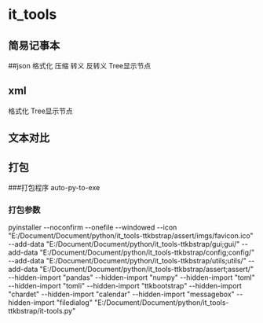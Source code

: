 # it_tools
## 简易记事本

##json 
   格式化  压缩  转义 反转义
   Tree显示节点

## xml
   格式化
   Tree显示节点

## 文本对比

## 打包
###打包程序
auto-py-to-exe
### 打包参数
pyinstaller --noconfirm --onefile --windowed --icon "E:/Document/Document/python/it_tools-ttkbstrap/assert/imgs/favicon.ico" --add-data "E:/Document/Document/python/it_tools-ttkbstrap/gui;gui/" --add-data "E:/Document/Document/python/it_tools-ttkbstrap/config;config/" --add-data "E:/Document/Document/python/it_tools-ttkbstrap/utils;utils/" --add-data "E:/Document/Document/python/it_tools-ttkbstrap/assert;assert/" --hidden-import "pandas" --hidden-import "numpy" --hidden-import "toml" --hidden-import "tomli" --hidden-import "ttkbootstrap" --hidden-import "chardet" --hidden-import "calendar" --hidden-import "messagebox" --hidden-import "filedialog"  "E:/Document/Document/python/it_tools-ttkbstrap/it-tools.py"